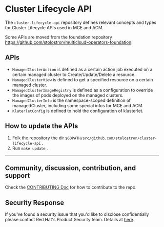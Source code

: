 # Cluster Lifecycle API

The `cluster-lifecycle-api` repository defines relevant concepts and types for Cluster Lifecycle APIs used in MCE and ACM.

Some APIs are moved from the foundation repository https://github.com/stolostron/multicloud-operators-foundation.

## APIs

* `ManagedClusterAction` is defined as a certain action job executed on a certain managed cluster to Create/Update/Delete a resource.
* `ManagedClusterView` is defined to get a specified resource on a certain managed cluster.
* `ManagedClusterImageRegistry` is defined as a configuration to override the images of pods deployed on the managed clusters.
* `ManagedClusterInfo` is the namespace-scoped definition of managedCluster, including some special infos for MCE and ACM.
* `KluterletConfig` is defined to hold the configuration of klusterlet.

## How to update the APIs

1. Folk the repository the dir `$GOPATH/src/github.com/stolostron/cluster-lifecycle-api` .
2. Run `make update` .

----

## Community, discussion, contribution, and support

Check the [CONTRIBUTING Doc](CONTRIBUTING.md) for how to contribute to the repo.

## Security Response

If you've found a security issue that you'd like to disclose confidentially please contact
Red Hat's Product Security team. Details at [here](https://access.redhat.com/security/team/contact).
